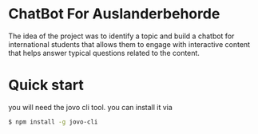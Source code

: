 # ChatBot For Auslanderbehorde
The idea of the project was to identify a topic and build a chatbot for international students that allows them to engage with interactive content that helps answer typical questions related to the content.

# Quick start
you will need the jovo cli tool. you can install it via
```sh
$ npm install -g jovo-cli
```
